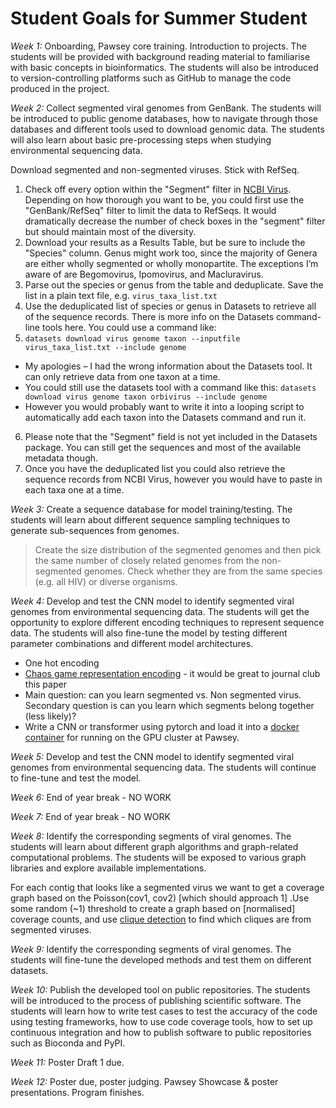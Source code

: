 
# Student Goals for Summer Student

_Week 1:_ Onboarding, Pawsey core training. 
Introduction to projects. The students will be provided with background reading material to familiarise with basic concepts in bioinformatics. The students will also be introduced to version-controlling platforms such as GitHub to manage the code produced in the project. 

_Week 2:_ Collect segmented viral genomes from GenBank. The students will be introduced to public genome databases, how to navigate through those databases and different tools used to download genomic data. The students will also learn about basic pre-processing steps when studying environmental sequencing data. 

Download segmented and non-segmented viruses. Stick with RefSeq. 

1. Check off every option within the "Segment" filter in [NCBI Virus](https://www.ncbi.nlm.nih.gov/labs/virus/vssi/#/virus?SeqType_s=Nucleotide). Depending on how thorough you want to be, you could first use the "GenBank/RefSeq" filter to limit the data to RefSeqs. It would dramatically decrease the number of check boxes in the "segment" filter but should maintain most of the diversity.
2. Download your results as a Results Table, but be sure to include the "Species" column. Genus might work too, since the majority of Genera are either wholly segmented or wholly monopartite. The exceptions I’m aware of are Begomovirus, Ipomovirus, and Macluravirus.
3. Parse out the species or genus from the table and deduplicate. Save the list in a plain text file, e.g. `virus_taxa_list.txt`
4. Use the deduplicated list of species or genus in Datasets to retrieve all of the sequence records. There is more info on the Datasets command-line tools here. You could use a command like:
5. `datasets download virus genome taxon --inputfile virus_taxa_list.txt --include genome`
  - My apologies – I had the wrong information about the Datasets tool. It can only retrieve data from one taxon at a time.
  - You could still use the datasets tool with a command like this: `datasets download virus genome taxon orbivirus --include genome`
  - However you would probably want to write it into a looping script to automatically add each taxon into the Datasets command and run it.
6. Please note that the "Segment" field is not yet included in the Datasets package. You can still get the sequences and most of the available metadata though.
7. Once you have the deduplicated list you could also retrieve the sequence records from NCBI Virus, however you would have to paste in each taxa one at a time.


_Week 3:_ Create a sequence database for model training/testing. The students will learn about different sequence sampling techniques to generate sub-sequences from genomes. 
 

> Create the size distribution of the segmented genomes and then pick the same number of closely related genomes from the non-segmented genomes. Check whether they are from the same species (e.g. all HIV) or diverse organisms. 
 

_Week 4:_ Develop and test the CNN model to identify segmented viral genomes from environmental sequencing data. The students will get the opportunity to explore different encoding techniques to represent sequence data. The students will also fine-tune the model by testing different parameter combinations and different model architectures. 


  - One hot encoding 
  - [Chaos game representation encoding](https://academic.oup.com/bioinformatics/article/36/1/272/5521624?login=false) - it would be great to journal club this paper
  - Main question: can you learn segmented vs. Non segmented virus. Secondary question is can you learn which segments belong together (less likely)? 
  - Write a CNN or transformer using pytorch and load it into a [docker container](docker_container_intro.md) for running on the GPU cluster at Pawsey.

_Week 5:_ Develop and test the CNN model to identify segmented viral genomes from environmental sequencing data. The students will continue to fine-tune and test the model. 


_Week 6:_ End of year break - NO WORK 


_Week 7:_ End of year break - NO WORK 


_Week 8:_ Identify the corresponding segments of viral genomes. The students will learn about different graph algorithms and graph-related computational problems. The students will be exposed to various graph libraries and explore available implementations. 

For each contig that looks like a segmented virus we want to get a coverage graph based on the Poisson(cov1, cov2) [which should approach 1] .Use some random (~1) threshold to create a graph based on  [normalised] coverage counts, and use [clique detection](https://networkx.org/documentation/stable/reference/algorithms/generated/networkx.algorithms.clique.find_cliques.html) to find which cliques are from segmented viruses. 

_Week 9:_ Identify the corresponding segments of viral genomes. The students will fine-tune the developed methods and test them on different datasets. 

 
_Week 10:_ Publish the developed tool on public repositories. The students will be introduced to the process of publishing scientific software. The students will learn how to write test cases to test the accuracy of the code using testing frameworks, how to use code coverage tools, how to set up continuous integration and how to publish software to public repositories such as Bioconda and PyPI. 

 
_Week 11:_ Poster Draft 1 due. 


_Week 12:_ Poster due, poster judging. Pawsey Showcase & poster presentations. Program finishes. 
